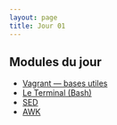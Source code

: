 ```yaml
---
layout: page
title: Jour 01
---
```


## Modules du jour
- [Vagrant — bases utiles](../modules/001_vagrant-bases-utiles.md)
- [Le Terminal (Bash)](../modules/001_terminal-bash.md)
- [SED](../modules/001_sed-utilisation.md)
- [AWK](../modules/001_awk-utilisation.md)
